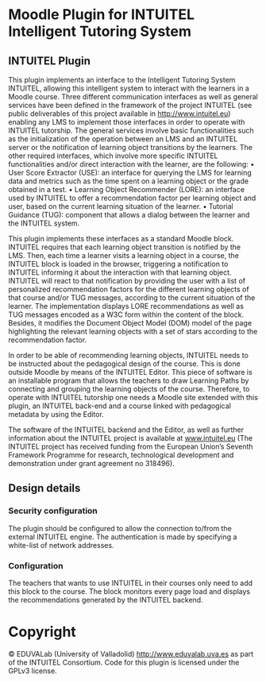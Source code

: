# Moodle Plugin for INTUITEL Intelligent Tutoring System

## INTUITEL Plugin

This plugin implements an interface to the Intelligent Tutoring System INTUITEL, allowing this intelligent system to interact with the learners in a Moodle course.
Three different communication interfaces as well as general services have been defined in the framework of the project INTUITEL (see public deliverables of this project available in http://www.intuitel.eu) enabling any LMS to implement those interfaces in order to operate with INTUITEL tutorship. The general services involve basic functionalities such as the initialization of the operation between an LMS and an INTUITEL server or the notification of learning object transitions by the learners.
The other required interfaces, which involve more specific INTUITEL functionalities and/or direct interaction with the learner, are the following:
•	User Score Extractor (USE): an interface for querying the LMS for learning data and metrics such as the time spent on a learning object or the grade obtained in a test. 
•	Learning Object Recommender (LORE): an interface used by INTUITEL to offer a recommendation factor per learning object and user, based on the current learning situation of the learner. 
•	Tutorial Guidance (TUG): component that allows a dialog between the learner and the INTUITEL system. 

This plugin implements these interfaces as a standard Moodle block. INTUITEL requires that each learning object transition is notified by the LMS. Then, each time a learner visits a learning object in a course, the INTUITEL block is loaded in the browser, triggering a notification to INTUITEL informing it about the interaction with that learning object. INTUITEL will react to that notification by providing the user with a list of personalized recommendation factors for the different learning objects of that course and/or TUG messages, according to the current situation of the learner. The implementation displays LORE recommendations as well as TUG messages encoded as a W3C form within the content of the block. Besides, it modifies the Document Object Model (DOM) model of the page highlighting the relevant learning objects with a set of stars according to the recommendation factor.

In order to be able of recommending learning objects, INTUITEL needs to be instructed about the pedagogical design of the course. This is done outside Moodle by means of the INTUITEL Editor. This piece of software is an installable program that allows the teachers to draw Learning Paths  by connecting and grouping the learning objects of the course.
Therefore, to operate with INTUITEL tutorship one needs a Moodle site extended with this plugin, an INTUITEL back-end and a course linked with pedagogical metadata by using the Editor.

The software of the INTUITEL backend and the Editor, as well as further information about the INTUITEL project is available at www.intuitel.eu (The INTUITEL project has received funding from the European Union’s Seventh Framework Programme for research, technological development and demonstration under grant agreement no 318496). 

Design details
--------------

### Security configuration
The plugin should be configured to allow the connection to/from the external INTUITEL engine. The authentication is made by specifying a white-list of network addresses.

### Configuration
The teachers that wants to use INTUITEL in their courses only need to add this block to the course. The block monitors every page load and displays the recommendations generated by the INTUITEL backend.


# Copyright

&copy; EDUVALab (University of Valladolid) http://www.eduvalab.uva.es as part of the INTUITEL Consortium.  Code for this plugin is licensed under the GPLv3 license.
